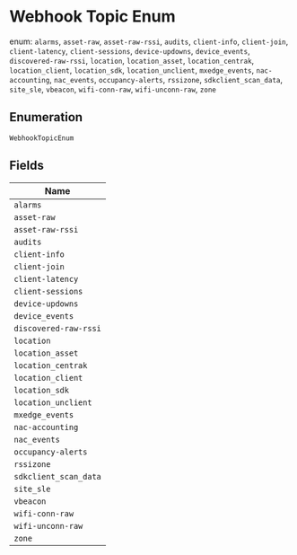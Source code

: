 
# Webhook Topic Enum

enum: `alarms`, `asset-raw`, `asset-raw-rssi`, `audits`, `client-info`, `client-join`, `client-latency`, `client-sessions`, `device-updowns`, `device_events`, `discovered-raw-rssi`, `location`, `location_asset`, `location_centrak`, `location_client`, `location_sdk`, `location_unclient`, `mxedge_events`, `nac-accounting`, `nac_events`, `occupancy-alerts`, `rssizone`, `sdkclient_scan_data`, `site_sle`, `vbeacon`, `wifi-conn-raw`, `wifi-unconn-raw`, `zone`

## Enumeration

`WebhookTopicEnum`

## Fields

| Name |
|  --- |
| `alarms` |
| `asset-raw` |
| `asset-raw-rssi` |
| `audits` |
| `client-info` |
| `client-join` |
| `client-latency` |
| `client-sessions` |
| `device-updowns` |
| `device_events` |
| `discovered-raw-rssi` |
| `location` |
| `location_asset` |
| `location_centrak` |
| `location_client` |
| `location_sdk` |
| `location_unclient` |
| `mxedge_events` |
| `nac-accounting` |
| `nac_events` |
| `occupancy-alerts` |
| `rssizone` |
| `sdkclient_scan_data` |
| `site_sle` |
| `vbeacon` |
| `wifi-conn-raw` |
| `wifi-unconn-raw` |
| `zone` |

